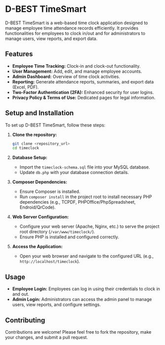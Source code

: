 # D-BEST TimeSmart

D-BEST TimeSmart is a web-based time clock application designed to manage employee time attendance records efficiently. It provides functionalities for employees to clock in/out and for administrators to manage users, view reports, and export data.

## Features

*   **Employee Time Tracking:** Clock-in and clock-out functionality.
*   **User Management:** Add, edit, and manage employee accounts.
*   **Admin Dashboard:** Overview of time clock activities.
*   **Reporting:** Generate attendance reports, summaries, and export data (Excel, PDF).
*   **Two-Factor Authentication (2FA):** Enhanced security for user logins.
*   **Privacy Policy & Terms of Use:** Dedicated pages for legal information.

## Setup and Installation

To set up D-BEST TimeSmart, follow these steps:

1.  **Clone the repository:**
    ```bash
    git clone <repository_url>
    cd timeclock
    ```

2.  **Database Setup:**
    *   Import the `timeclock-schema.sql` file into your MySQL database.
    *   Update `db.php` with your database connection details.

3.  **Composer Dependencies:**
    *   Ensure Composer is installed.
    *   Run `composer install` in the project root to install necessary PHP dependencies (e.g., TCPDF, PHPOffice/PhpSpreadsheet, Endroid/QrCode).

4.  **Web Server Configuration:**
    *   Configure your web server (Apache, Nginx, etc.) to serve the project root directory (`/var/www/timeclock/`).
    *   Ensure PHP is installed and configured correctly.

5.  **Access the Application:**
    *   Open your web browser and navigate to the configured URL (e.g., `http://localhost/timeclock`).

## Usage

*   **Employee Login:** Employees can log in using their credentials to clock in and out.
*   **Admin Login:** Administrators can access the admin panel to manage users, view reports, and configure settings.

## Contributing

Contributions are welcome! Please feel free to fork the repository, make your changes, and submit a pull request.
